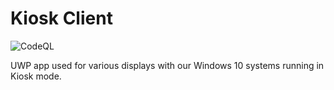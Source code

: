 # Kiosk Client

![CodeQL](https://github.com/CityOfStanton/Kiosk-Client/workflows/CodeQL/badge.svg)

UWP app used for various displays with our Windows 10 systems running in Kiosk mode.
